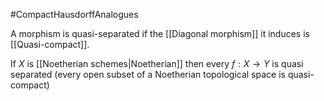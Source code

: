 #CompactHausdorffAnalogues

A morphism is quasi-separated if the [[Diagonal morphism]] it induces is [[Quasi-compact]].

If $X$ is [[Noetherian schemes|Noetherian]] then every $f:X\to Y$ is quasi separated (every open subset of a Noetherian topological space is quasi-compact)